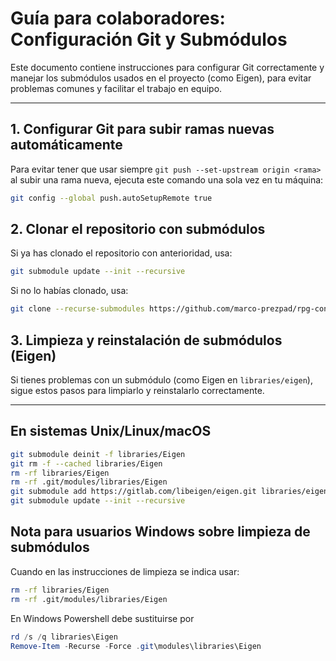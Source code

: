 # Guía para colaboradores: Configuración Git y Submódulos

Este documento contiene instrucciones para configurar Git correctamente y manejar los submódulos usados en el proyecto (como Eigen), para evitar problemas comunes y facilitar el trabajo en equipo.

---

## 1. Configurar Git para subir ramas nuevas automáticamente

Para evitar tener que usar siempre `git push --set-upstream origin <rama>` al subir una rama nueva, ejecuta este comando una sola vez en tu máquina:

```bash
git config --global push.autoSetupRemote true
````

## 2. Clonar el repositorio con submódulos

Si ya has clonado el repositorio con anterioridad, usa:

```bash
git submodule update --init --recursive
````

Si no lo habías clonado, usa:

```bash
git clone --recurse-submodules https://github.com/marco-prezpad/rpg-concept
````

## 3. Limpieza y reinstalación de submódulos (Eigen)

Si tienes problemas con un submódulo (como Eigen en `libraries/eigen`), sigue estos pasos para limpiarlo y reinstalarlo correctamente.

---

## En sistemas Unix/Linux/macOS

```bash
git submodule deinit -f libraries/Eigen
git rm -f --cached libraries/Eigen
rm -rf libraries/Eigen
rm -rf .git/modules/libraries/Eigen
git submodule add https://gitlab.com/libeigen/eigen.git libraries/eigen
git submodule update --init --recursive
````

## Nota para usuarios Windows sobre limpieza de submódulos

Cuando en las instrucciones de limpieza se indica usar:

```bash
rm -rf libraries/Eigen
rm -rf .git/modules/libraries/Eigen
````
En Windows Powershell debe sustituirse por

````Powershell
rd /s /q libraries\Eigen
Remove-Item -Recurse -Force .git\modules\libraries\Eigen
````
